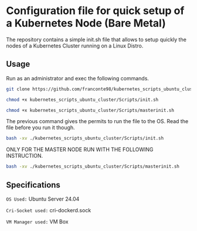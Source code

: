# Configuration file for quick setup of a Kubernetes Node (Bare Metal)

The repository contains a simple init.sh file that allows to setup quickly the nodes of a Kubernetes Cluster running on a Linux Distro. 

## Usage

Run as an administrator and exec the following commands.

```bash
git clone https://github.com/franconte98/kubernetes_scripts_ubuntu_cluster.git
```

```bash
chmod +x kubernetes_scripts_ubuntu_cluster/Scripts/init.sh
```
```bash
chmod +x kubernetes_scripts_ubuntu_cluster/Scripts/masterinit.sh
```
The previous command gives the permits to run the file to the OS. Read the file before you run it though.

```bash
bash -xv ./kubernetes_scripts_ubuntu_cluster/Scripts/init.sh
```

ONLY FOR THE MASTER NODE RUN WITH THE FOLLOWING INSTRUCTION.

```bash
bash -xv ./kubernetes_scripts_ubuntu_cluster/Scripts/masterinit.sh
```

## Specifications

` OS Used: ` Ubuntu Server 24.04

` Cri-Socket used: ` cri-dockerd.sock

` VM Manager used: ` VM Box
